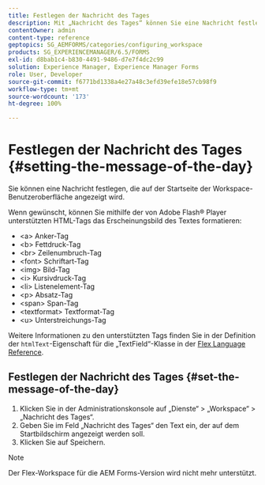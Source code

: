 ```yaml
---
title: Festlegen der Nachricht des Tages
description: Mit „Nachricht des Tages“ können Sie eine Nachricht festlegen, die auf der Startseite der Workspace-Benutzeroberfläche angezeigt wird.
contentOwner: admin
content-type: reference
geptopics: SG_AEMFORMS/categories/configuring_workspace
products: SG_EXPERIENCEMANAGER/6.5/FORMS
exl-id: d8bab1c4-b830-4491-9486-d7e7f4dc2c99
solution: Experience Manager, Experience Manager Forms
role: User, Developer
source-git-commit: f6771bd1338a4e27a48c3efd39efe18e57cb98f9
workflow-type: tm+mt
source-wordcount: '173'
ht-degree: 100%

---
```


# Festlegen der Nachricht des Tages {#setting-the-message-of-the-day}

Sie können eine Nachricht festlegen, die auf der Startseite der Workspace-Benutzeroberfläche angezeigt wird.

Wenn gewünscht, können Sie mithilfe der von Adobe Flash® Player unterstützten HTML-Tags das Erscheinungsbild des Textes formatieren:

* &lt;a> Anker-Tag
* &lt;b> Fettdruck-Tag
* &lt;br> Zeilenumbruch-Tag
* &lt;font> Schriftart-Tag
* &lt;img> Bild-Tag
* &lt;i> Kursivdruck-Tag
* &lt;li> Listenelement-Tag
* &lt;p> Absatz-Tag
* &lt;span> Span-Tag
* &lt;textformat> Textformat-Tag
* &lt;u> Unterstreichungs-Tag

Weitere Informationen zu den unterstützten Tags finden Sie in der Definition der `htmlText`-Eigenschaft für die „TextField“-Klasse in der [Flex Language Reference](https://flex.apache.org/de/).

## Festlegen der Nachricht des Tages {#set-the-message-of-the-day}

1. Klicken Sie in der Administrationskonsole auf „Dienste“ > „Workspace“ > „Nachricht des Tages“.
1. Geben Sie im Feld „Nachricht des Tages“ den Text ein, der auf dem Startbildschirm angezeigt werden soll.
1. Klicken Sie auf Speichern.

>[!NOTE]
>
>Der Flex-Workspace für die AEM Forms-Version wird nicht mehr unterstützt.
